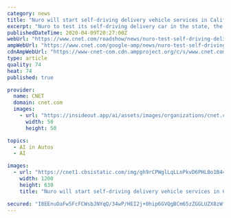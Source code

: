 ```yaml
---
category: news
title: "Nuro will start self-driving delivery vehicle services in California"
excerpt: "Nuro to test its self-driving delivery car in the state, the company announced on Tuesday. Keep track of the coronavirus pandemic. Crucially, it could be a big step to show Nuro's strengths as the company said it can deliver groceries and supplies to areas stricken by the coronavirus pandemic."
publishedDateTime: 2020-04-09T20:27:00Z
webUrl: "https://www.cnet.com/roadshow/news/nuro-test-self-driving-delivery-vehicles-coronavirus-california/"
ampWebUrl: "https://www.cnet.com/google-amp/news/nuro-test-self-driving-delivery-vehicles-coronavirus-california/"
cdnAmpWebUrl: "https://www-cnet-com.cdn.ampproject.org/c/s/www.cnet.com/google-amp/news/nuro-test-self-driving-delivery-vehicles-coronavirus-california/"
type: article
quality: 74
heat: 74
published: true

provider:
  name: CNET
  domain: cnet.com
  images:
    - url: "https://insideout.app/ai/assets/images/organizations/cnet.com-50x50.jpg"
      width: 50
      height: 50

topics:
  - AI in Autos
  - AI

images:
  - url: "https://cnet1.cbsistatic.com/img/gh9rCPWglLqLLnPkvD6PHLBo1B4=/2020/04/08/e348bb1c-3476-4cd5-9d9b-45f1c08c60c5/ogi-nuro.jpg"
    width: 1200
    height: 630
    title: "Nuro will start self-driving delivery vehicle services in California"

secured: "I8EEnuOaFw5FcFCWsbJNYqQ/34wP/HEI2j+0hip6GVQgBCm65zZGGLUZX8zWfDCzYFgOWkgqZ2kYb8/8ZwBnzE75D2LBinEEt4hoVURmQCOoKu+E/cm8gLIw/9EBrdgO0jD4linHfz+xtvrCnBV8LcZfRT5FZIHAqcOJx5k32a1H7sYW3h1E+sPmbFr0b9AFmj6POjCrk0JmH6hrp8ddagEy2kdN624ZwyFMOxXK/6zBG0W1jLff7H984C0xU65RvdYmV2wY3NLsnEdXGV7eVHYDhCOpOHTfq7tJamKzmDd+d8wAICIsrVQtzLkllrWjUNvqY07fnHqMeuyZTOBP40fjXZxkvjHt26mUrNgMwO4MJyzFnQGgmGJBbFJOx8D/lxyT3y7BP+32vscUC1IfWZtJpgufTFmys+bph/ZE3C9v2OCKS9ZtHnfpPDHritDnfvsM6+rTLNCGOVtk+MboseZG9tZ2Pr5zBEwh/UuoJhQ=;fJBVNCzwzw5G3t7OGIXVOg=="
---
```


